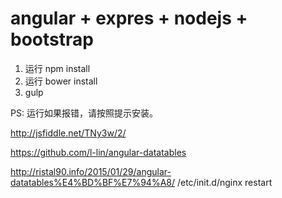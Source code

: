 angular + expres + nodejs + bootstrap
==============================================
1. 运行 npm install
2. 运行 bower install
3. gulp

PS: 运行如果报错，请按照提示安装。

http://jsfiddle.net/TNy3w/2/

https://github.com/l-lin/angular-datatables

http://ristal90.info/2015/01/29/angular-datatables%E4%BD%BF%E7%94%A8/ 
/etc/init.d/nginx restart